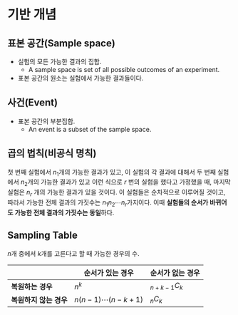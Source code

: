 # 기반 개념
## 표본 공간(Sample space)
- 실험의 모든 가능한 결과의 집합.
	- A sample space is set of all possible outcomes of an experiment.
- 표본 공간의 원소는 실험에서 가능한 결과들이다.
## 사건(Event)
- 표본 공간의 부분집합.
	- An event is a subset of the sample space.

## 곱의 법칙(비공식 명칙)
첫 번째 실험에서 $n_1$개의 가능한 결과가 있고, 이 실험의 각 결과에 대해서 두 번째 실험에서  $n_2$개의 가능한 결과가 있고 이런 식으로 $r$ 번의 실험을 했다고 가정했을 때, 마지막 실험은 $n_r$ 개의 가능한 결과가 있을 것이다. 
이 실험들은 순차적으로 이루어질 것이고, 따라서 가능한 전체 결과의 가짓수는 $n_1n_2\cdots n_r$가지이다. 
이때 **실험들의 순서가 바뀌어도 가능한 전체 결과의 가짓수는 동일**하다.

## Sampling Table
$n$개 중에서 $k$개를 고른다고 할 때 가능한 경우의 수.

| |순서가 있는 경우|순서가 없는 경우|
|---|---|---|
|**복원하는 경우**|$n^k$|$_{n+k-1}C_k$|
|**복원하지 않는 경우**|$n(n-1)\cdots (n-k+1)$|$_nC_k$|
